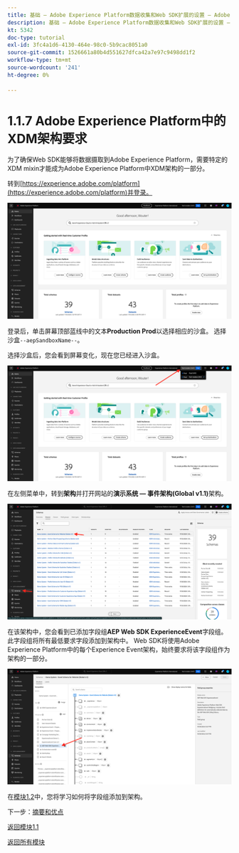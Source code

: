 ```yaml
---
title: 基础 — Adobe Experience Platform数据收集和Web SDK扩展的设置 — Adobe Experience Platform中的XDM架构要求
description: 基础 — Adobe Experience Platform数据收集和Web SDK扩展的设置 — Adobe Experience Platform中的XDM架构要求
kt: 5342
doc-type: tutorial
exl-id: 3fc4a1d6-4130-464e-98c0-5b9cac8051a0
source-git-commit: 1526661a80b4d551627dfca42a7e97c9498dd1f2
workflow-type: tm+mt
source-wordcount: '241'
ht-degree: 0%

---
```


# 1.1.7 Adobe Experience Platform中的XDM架构要求

为了确保Web SDK能够将数据摄取到Adobe Experience Platform，需要特定的XDM mixin才能成为Adobe Experience Platform中XDM架构的一部分。

转到[https://experience.adobe.com/platform](https://experience.adobe.com/platform)并登录。

![AEP调试器](./images/exp1.png)

登录后，单击屏幕顶部蓝线中的文本&#x200B;**Production Prod**&#x200B;以选择相应的沙盒。 选择沙盒`--aepSandboxName--`。

选择沙盒后，您会看到屏幕变化，现在您已经进入沙盒。

![AEP调试器](./images/exp2.png)

在左侧菜单中，转到&#x200B;**架构**&#x200B;并打开网站的&#x200B;**演示系统 — 事件架构(Global v1.1)**&#x200B;架构。

![AEP调试器](./images/exp3.png)

在该架构中，您会看到已添加字段组&#x200B;**AEP Web SDK ExperienceEvent**&#x200B;字段组。 此字段组将所有最低要求字段添加到架构中。 Web SDK将使用Adobe Experience Platform中的每个Experience Event架构，始终要求将该字段组作为架构的一部分。

![AEP调试器](./images/exp4.png)

在[模块1.2](./../module1.2/data-ingestion.md)中，您将学习如何将字段组添加到架构。

下一步：[摘要和优点](./summary.md)

[返回模块1.1](./data-ingestion-launch-web-sdk.md)

[返回所有模块](./../../../overview.md)
